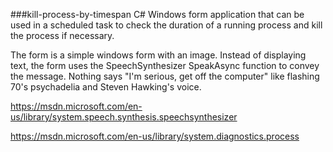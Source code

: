 ###kill-process-by-timespan
C# Windows form application that can be used in a scheduled task to check the duration of a running process and kill the process if necessary.

The form is a simple windows form with an image.  Instead of displaying text, the form uses the SpeechSynthesizer SpeakAsync function to convey the message.  Nothing says "I'm serious, get off the computer" like flashing 70's psychadelia and Steven Hawking's voice. 

https://msdn.microsoft.com/en-us/library/system.speech.synthesis.speechsynthesizer

https://msdn.microsoft.com/en-us/library/system.diagnostics.process
